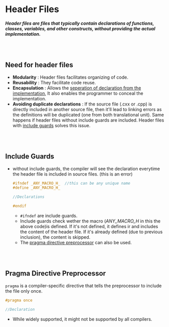 # Header Files

**_Header files are files that typically contain declarations of functions, classes, variables, and other constructs, without providing the actual implementation._**

<br>
<br>

## Need for header files

- **Modularity** : Header files facilitates organizing of code.
- **Reusability** : They facilitate code reuse.
- **Encapsulation** : Allows the [seperation of declaration from the implementation](../../04-cpp-oops/02-cpp-encapsulation.md#seperation-of-declaration-and-implementation), It also enables the programmer to conceal the implementation.
- **Avoiding duplicate declarations** : If the source file (.cxx or .cpp) is directly included in another source file, then it'll lead to linking errors as the definitions will be duplicated (one from both translational unit). Same happens if header files without include guards are included. Header files with [include guards](#include-guards) solves this issue.

<br>
<br>

## Include Guards

- without include guards, the compiler will see the declaration everytime the header file is included in source files. (this is an error)

  ```h
  #ifndef _ANY_MACRO_H_  //this can be any unique name
  #define _ANY_MACRO_H_

  //Declarations

  #endif
  ```

  - `#ifndef` are include guards.
  - Include guards check wether the macro (_ANY_MACRO_H_ in this the above code)is defined. If it's not defined, it defines ir and includes the content of the header file. If it's already defined (due to previous inclusion), the content is skipped.
  - The [pragma directive preprocessor](#pragma-directive-preprocessor) can also be used.

<br>
<br>

## Pragma Directive Preprocessor

`pragma` is a compiler-specific directive that tells the preprocessor to include the file only once.

```h
#pragma once

//Declaration
```

- While widely supported, it might not be supported by all compilers.
